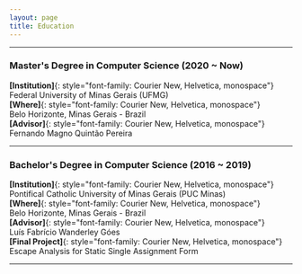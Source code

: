 ```yaml
---
layout: page
title: Education
---
```


---

### Master's Degree in Computer Science (2020 ~ Now)
**[Institution]**{: style="font-family: Courier New, Helvetica, monospace"}  
Federal University of Minas Gerais (UFMG)  
**[Where]**{: style="font-family: Courier New, Helvetica, monospace"}  
Belo Horizonte, Minas Gerais - Brazil  
**[Advisor]**{: style="font-family: Courier New, Helvetica, monospace"}  
Fernando Magno Quintão Pereira  

---

### Bachelor's Degree in Computer Science (2016 ~ 2019)
**[Institution]**{: style="font-family: Courier New, Helvetica, monospace"}  
Pontifical Catholic University of Minas Gerais (PUC Minas)  
**[Where]**{: style="font-family: Courier New, Helvetica, monospace"}  
Belo Horizonte, Minas Gerais - Brazil  
**[Advisor]**{: style="font-family: Courier New, Helvetica, monospace"}  
Luís Fabrício Wanderley Góes  
**[Final Project]**{: style="font-family: Courier New, Helvetica, monospace"}  
Escape Analysis for Static Single Assignment Form  

---
